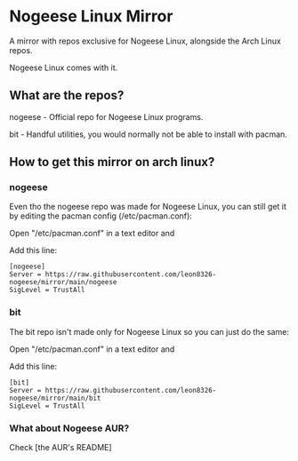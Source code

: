# Nogeese Linux Mirror
A mirror with repos exclusive for Nogeese Linux, alongside the Arch Linux repos.

Nogeese Linux comes with it.
## What are the repos?
nogeese - Official repo for Nogeese Linux programs.

bit - Handful utilities, you would normally not be able to install with pacman.
## How to get this mirror on arch linux?
### nogeese
Even tho the nogeese repo was made for Nogeese Linux, you can still get it by editing the pacman config (/etc/pacman.conf):

Open "/etc/pacman.conf" in a text editor and

Add this line:

```
[nogeese]
Server = https://raw.githubusercontent.com/leon8326-nogeese/mirror/main/nogeese
SigLevel = TrustAll
```

### bit
The bit repo isn't made only for Nogeese Linux so you can just do the same:

Open "/etc/pacman.conf" in a text editor and

Add this line:

```
[bit]
Server = https://raw.githubusercontent.com/leon8326-nogeese/mirror/main/bit
SigLevel = TrustAll
```

### What about Nogeese AUR?
Check [the AUR's README]


